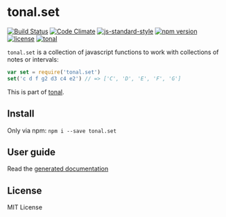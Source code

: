 # tonal.set

[![Build Status](https://travis-ci.org/danigb/tonal.svg?branch=master)](https://travis-ci.org/danigb/tonal.set)
[![Code Climate](https://codeclimate.com/github/danigb/tonal.set/badges/gpa.svg)](https://codeclimate.com/github/danigb/tonal.set)
[![js-standard-style](https://img.shields.io/badge/code%20style-standard-brightgreen.svg?style=flat)](https://github.com/feross/standard)
[![npm version](https://img.shields.io/npm/v/tonal.set.svg)](https://www.npmjs.com/package/tonal.set)
[![license](https://img.shields.io/npm/l/tonal.set.svg)](https://www.npmjs.com/package/tonal.set)
[![tonal](https://img.shields.io/badge/tonal-lib-yellow.svg)](https://www.npmjs.com/package/tonal)


`tonal.set` is a collection of javascript functions to work with collections of notes or intervals:

```js
var set = require('tonal.set')
set('c d f g2 d3 c4 e2') // => ['C', 'D', 'E', 'F', 'G']
```

This is part of [tonal](https://www.npmjs.com/package/tonal).

## Install

Only via npm: `npm i --save tonal.set`

## User guide

Read the [generated documentation](https://github.com/danigb/tonal.set/blob/master/API.md)

## License

MIT License
